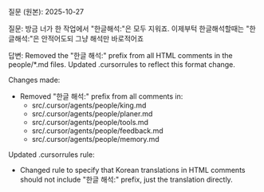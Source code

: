 질문 (원본):
2025-10-27

질문: 방금 너가 한 작업에서 "한글해석:"은 모두 지워죠. 이제부턱 한글해석할때는 "한글해석:"은 안적어도되 그냥 해석만 바로적어죠

답변:
Removed the "한글 해석:" prefix from all HTML comments in the people/*.md files. Updated .cursorrules to reflect this format change.

<!-- Removed "한글 해석:" prefix from all HTML comments in the people/*.md files. Updated .cursorrules to reflect this format change. -->

Changes made:
- Removed "한글 해석:" prefix from all comments in:
  - src/.cursor/agents/people/king.md
  - src/.cursor/agents/people/planer.md
  - src/.cursor/agents/people/tools.md
  - src/.cursor/agents/people/feedback.md
  - src/.cursor/agents/people/memory.md

Updated .cursorrules rule:
- Changed rule to specify that Korean translations in HTML comments should not include "한글 해석:" prefix, just the translation directly.

